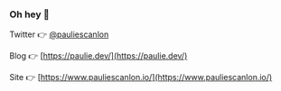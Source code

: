 ### Oh hey 👋

Twitter 👉 [@pauliescanlon](https://twitter.com/PaulieScanlon)

Blog 👉 [https://paulie.dev/](https://paulie.dev/)

Site 👉 [https://www.pauliescanlon.io/](https://www.pauliescanlon.io/)
